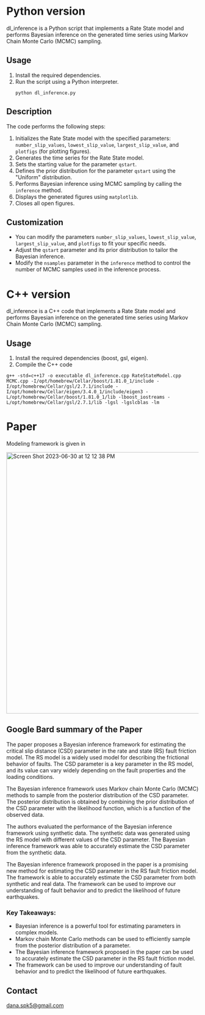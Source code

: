 # Python version

dl_inference is a Python script that implements a Rate State model and performs Bayesian inference on the generated time series using Markov Chain Monte Carlo (MCMC) sampling.

## Usage
1. Install the required dependencies.
2. Run the script using a Python interpreter.
    ```shell
    python dl_inference.py
    ```

## Description
The code performs the following steps:

1. Initializes the Rate State model with the specified parameters: `number_slip_values`, `lowest_slip_value`, `largest_slip_value`, and `plotfigs` (for plotting figures).
2. Generates the time series for the Rate State model.
3. Sets the starting value for the parameter `qstart`.
4. Defines the prior distribution for the parameter `qstart` using the "Uniform" distribution.
5. Performs Bayesian inference using MCMC sampling by calling the `inference` method.
6. Displays the generated figures using `matplotlib`.
7. Closes all open figures.

## Customization
- You can modify the parameters `number_slip_values`, `lowest_slip_value`, `largest_slip_value`, and `plotfigs` to fit your specific needs.
- Adjust the `qstart` parameter and its prior distribution to tailor the Bayesian inference.
- Modify the `nsamples` parameter in the `inference` method to control the number of MCMC samples used in the inference process.

# C++ version
dl_inference is a C++ code that implements a Rate State model and performs Bayesian inference on the generated time series using Markov Chain Monte Carlo (MCMC) sampling.

## Usage
1. Install the required dependencies (boost, gsl, eigen).
2. Compile the C++ code
```
g++ -std=c++17 -o executable dl_inference.cpp RateStateModel.cpp MCMC.cpp -I/opt/homebrew/Cellar/boost/1.81.0_1/include -I/opt/homebrew/Cellar/gsl/2.7.1/include -I/opt/homebrew/Cellar/eigen/3.4.0_1/include/eigen3 -L/opt/homebrew/Cellar/boost/1.81.0_1/lib -lboost_iostreams -L/opt/homebrew/Cellar/gsl/2.7.1/lib -lgsl -lgslcblas -lm
```

# Paper
Modeling framework is given in

<img width="684" alt="Screen Shot 2023-06-30 at 12 12 38 PM" src="https://github.com/SaumikDana/Bayesian_MCMC_Deep-Learning/assets/9474631/10e53962-bf79-40bb-bfa2-5c506879cba3">


## Google Bard summary of the Paper

The paper proposes a Bayesian inference framework for estimating the critical slip distance (CSD) parameter in the rate and state (RS) fault friction model. The RS model is a widely used model for describing the frictional behavior of faults. The CSD parameter is a key parameter in the RS model, and its value can vary widely depending on the fault properties and the loading conditions.

The Bayesian inference framework uses Markov chain Monte Carlo (MCMC) methods to sample from the posterior distribution of the CSD parameter. The posterior distribution is obtained by combining the prior distribution of the CSD parameter with the likelihood function, which is a function of the observed data.

The authors evaluated the performance of the Bayesian inference framework using synthetic data. The synthetic data was generated using the RS model with different values of the CSD parameter. The Bayesian inference framework was able to accurately estimate the CSD parameter from the synthetic data.

The Bayesian inference framework proposed in the paper is a promising new method for estimating the CSD parameter in the RS fault friction model. The framework is able to accurately estimate the CSD parameter from both synthetic and real data. The framework can be used to improve our understanding of fault behavior and to predict the likelihood of future earthquakes.

### Key Takeaways:

- Bayesian inference is a powerful tool for estimating parameters in complex models.
- Markov chain Monte Carlo methods can be used to efficiently sample from the posterior distribution of a parameter.
- The Bayesian inference framework proposed in the paper can be used to accurately estimate the CSD parameter in the RS fault friction model.
- The framework can be used to improve our understanding of fault behavior and to predict the likelihood of future earthquakes.

## Contact
dana.spk5@gmail.com
